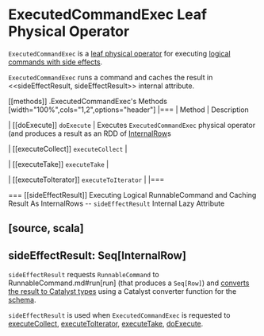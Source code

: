 # ExecutedCommandExec Leaf Physical Operator

`ExecutedCommandExec` is a [leaf physical operator](LeafExecNode.md) for executing [logical commands with side effects](../logical-operators/RunnableCommand.md).

`ExecutedCommandExec` runs a command and caches the result in <<sideEffectResult, sideEffectResult>> internal attribute.

[[methods]]
.ExecutedCommandExec's Methods
[width="100%",cols="1,2",options="header"]
|===
| Method
| Description

| [[doExecute]] `doExecute`
| Executes `ExecutedCommandExec` physical operator (and produces a result as an RDD of [InternalRow](../InternalRow.md)s

| [[executeCollect]] `executeCollect`
|

| [[executeTake]] `executeTake`
|

| [[executeToIterator]] `executeToIterator`
|
|===

=== [[sideEffectResult]] Executing Logical RunnableCommand and Caching Result As InternalRows -- `sideEffectResult` Internal Lazy Attribute

[source, scala]
----
sideEffectResult: Seq[InternalRow]
----

`sideEffectResult` requests `RunnableCommand` to RunnableCommand.md#run[run] (that produces a `Seq[Row]`) and [converts the result to Catalyst types](../CatalystTypeConverters.md#createToCatalystConverter) using a Catalyst converter function for the [schema](../catalyst/QueryPlan.md#schema).

`sideEffectResult` is used when `ExecutedCommandExec` is requested to [executeCollect](#executeCollect), [executeToIterator](#executeToIterator), [executeTake](#executeTake), [doExecute](#doExecute).
